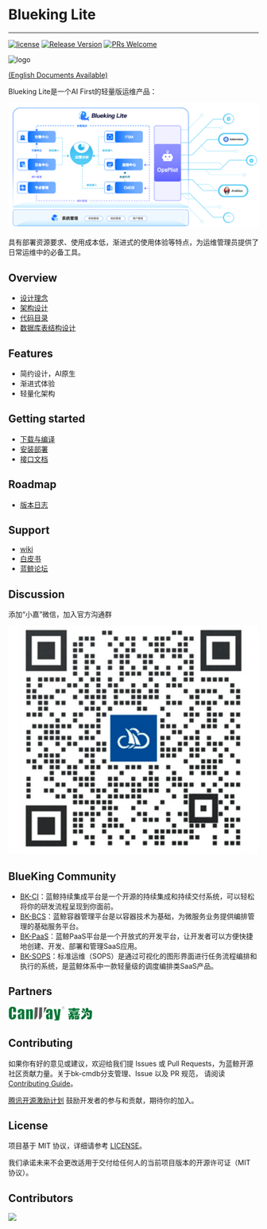 # Blueking Lite


---
[![license](https://img.shields.io/badge/license-mit-brightgreen.svg?style=flat)](https://github.com/TencentBlueKing/bk-cmdb/blob/master/LICENSE.txt)
[![Release Version](https://img.shields.io/badge/release-dev--in--progress-orange.svg)](https://github.com/TencentBlueKing/bk-cmdb/releases)
[![PRs Welcome](https://img.shields.io/badge/PRs-welcome-brightgreen.svg)](https://github.com/TencentBlueKing/bk-cmdb/pulls)


![logo](./docs/resource/img/logo.png)

[(English Documents Available)](readme_en.md)

Blueking Lite是一个AI First的轻量版运维产品： 

![intro](./docs/resource/img/intro.png)

具有部署资源要求、使用成本低，渐进式的使用体验等特点，为运维管理员提供了日常运维中的必备工具。

## Overview
* [设计理念](docs/overview/design.md)
* [架构设计](docs/overview/architecture.md)
* [代码目录](docs/overview/code_framework.md)
* [数据库表结构设计](docs/db/README.md)

## Features
* 简约设计，AI原生
* 渐进式体验
* 轻量化架构

## Getting started

* [下载与编译](docs/overview/source_compile.md)
* [安装部署](deploy/docker-compose/Readme.md)
* [接口文档](docs/overview/api_doc.md)

## Roadmap

* [版本日志](docs/changelog/release.md)

## Support
- [wiki](https://github.com/TencentBlueKing/bk-cmdb/wiki)
- [白皮书](https://docs.bk.tencent.com/)
- [蓝鲸论坛](https://bk.tencent.com/s-mart/community)

## Discussion
添加“小嘉”微信，加入官方沟通群

![wx](docs/resource/img/wx.jpg)　

## BlueKing Community
- [BK-CI](https://github.com/Tencent/bk-ci)：蓝鲸持续集成平台是一个开源的持续集成和持续交付系统，可以轻松将你的研发流程呈现到你面前。
- [BK-BCS](https://github.com/Tencent/bk-bcs)：蓝鲸容器管理平台是以容器技术为基础，为微服务业务提供编排管理的基础服务平台。
- [BK-PaaS](https://github.com/Tencent/bk-PaaS)：蓝鲸PaaS平台是一个开放式的开发平台，让开发者可以方便快捷地创建、开发、部署和管理SaaS应用。
- [BK-SOPS](https://github.com/Tencent/bk-sops)：标准运维（SOPS）是通过可视化的图形界面进行任务流程编排和执行的系统，是蓝鲸体系中一款轻量级的调度编排类SaaS产品。

## Partners
![jiawei](docs/resource/img/jiawei-logo.png)　

## Contributing
如果你有好的意见或建议，欢迎给我们提 Issues 或 Pull Requests，为蓝鲸开源社区贡献力量。关于bk-cmdb分支管理、Issue 以及 PR 规范，
请阅读 [Contributing Guide](docs/CONTRIBUTING.md)。

[腾讯开源激励计划](https://opensource.tencent.com/contribution) 鼓励开发者的参与和贡献，期待你的加入。


## License
项目基于 MIT 协议，详细请参考 [LICENSE](LICENSE.txt)。

我们承诺未来不会更改适用于交付给任何人的当前项目版本的开源许可证（MIT 协议）。

## Contributors

![](https://contrib.nn.ci/api?repo=TencentBlueKing/bk-lite)
